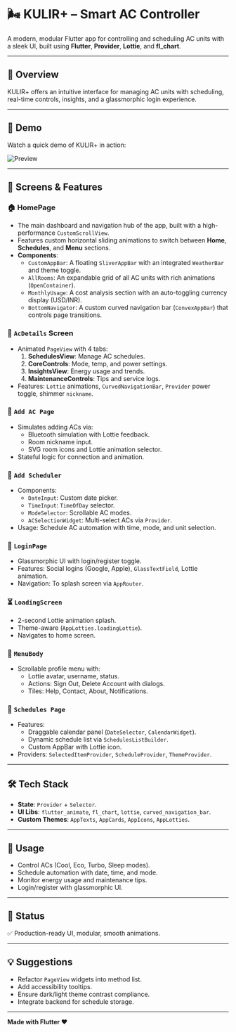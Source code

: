 # 🌬️ KULIR+ – Smart AC Controller

A modern, modular Flutter app for controlling and scheduling AC units with a sleek UI, built using **Flutter**, **Provider**, **Lottie**, and **fl_chart**.

---

## 📱 Overview

KULIR+ offers an intuitive interface for managing AC units with scheduling, real-time controls, insights, and a glassmorphic login experience.

---

## 🎥 Demo

Watch a quick demo of KULIR+ in action:

![Preview](/demo.gif)

---

## 🧩 Screens & Features

### 🏠 HomePage
- The main dashboard and navigation hub of the app, built with a high-performance `CustomScrollView`.
- Features custom horizontal sliding animations to switch between **Home**, **Schedules**, and **Menu** sections.
- **Components**:
  - `CustomAppBar`: A floating `SliverAppBar` with an integrated `WeatherBar` and theme toggle.
  - `AllRooms`: An expandable grid of all AC units with rich animations (`OpenContainer`).
  - `MonthlyUsage`: A cost analysis section with an auto-toggling currency display (USD/INR).
  - `BottomNavigator`: A custom curved navigation bar (`ConvexAppBar`) that controls page transitions.
  
### 🔧 `AcDetails` Screen
- Animated `PageView` with 4 tabs:
  1. **SchedulesView**: Manage AC schedules.
  2. **CoreControls**: Mode, temp, and power settings.
  3. **InsightsView**: Energy usage and trends.
  4. **MaintenanceControls**: Tips and service logs.
- Features: `Lottie` animations, `CurvedNavigationBar`, `Provider` power toggle, shimmer `nickname`.

### 🔌 `Add AC Page`
- Simulates adding ACs via:
  - Bluetooth simulation with Lottie feedback.
  - Room nickname input.
  - SVG room icons and Lottie animation selector.
- Stateful logic for connection and animation.

### 📅 `Add Scheduler`
- Components:
  - `DateInput`: Custom date picker.
  - `TimeInput`: `TimeOfDay` selector.
  - `ModeSelector`: Scrollable AC modes.
  - `ACSelectionWidget`: Multi-select ACs via `Provider`.
- Usage: Schedule AC automation with time, mode, and unit selection.

### 🔐 `LoginPage`
- Glassmorphic UI with login/register toggle.
- Features: Social logins (Google, Apple), `GlassTextField`, Lottie animation.
- Navigation: To splash screen via `AppRouter`.

### ⏳ `LoadingScreen`
- 2-second Lottie animation splash.
- Theme-aware (`AppLotties.loadingLottie`).
- Navigates to home screen.

### 🧭 `MenuBody`
- Scrollable profile menu with:
  - Lottie avatar, username, status.
  - Actions: Sign Out, Delete Account with dialogs.
  - Tiles: Help, Contact, About, Notifications.

### 📅 `Schedules Page`
- Features:
  - Draggable calendar panel (`DateSelector`, `CalendarWidget`).
  - Dynamic schedule list via `SchedulesListBuilder`.
  - Custom AppBar with Lottie icon.
- Providers: `SelectedItemProvider`, `ScheduleProvider`, `ThemeProvider`.

---

## 🛠 Tech Stack
- **State**: `Provider` + `Selector`.
- **UI Libs**: `flutter_animate`, `fl_chart`, `lottie`, `curved_navigation_bar`.
- **Custom Themes**: `AppTexts`, `AppCards`, `AppIcons`, `AppLotties`.

---

## 📌 Usage
- Control ACs (Cool, Eco, Turbo, Sleep modes).
- Schedule automation with date, time, and mode.
- Monitor energy usage and maintenance tips.
- Login/register with glassmorphic UI.

---

## 🧪 Status
✅ Production-ready UI, modular, smooth animations.

---

## 💡 Suggestions
- Refactor `PageView` widgets into method list.
- Add accessibility tooltips.
- Ensure dark/light theme contrast compliance.
- Integrate backend for schedule storage.

---

**Made with Flutter ❤️**
